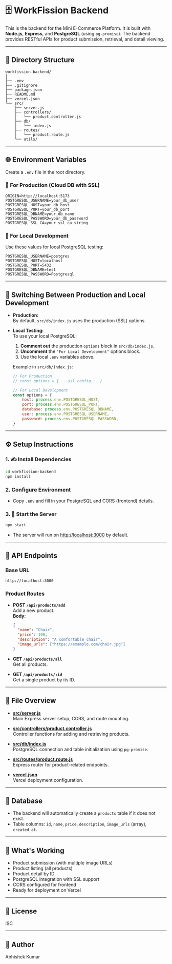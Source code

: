 # 🗄️ WorkFission Backend

This is the backend for the Mini E-Commerce Platform. It is built with **Node.js**, **Express**, and **PostgreSQL** (using `pg-promise`). The backend provides RESTful APIs for product submission, retrieval, and detail viewing.

---

## 📁 Directory Structure

```
workfission-backend/
│
├── .env
├── .gitignore
├── package.json
├── README.md
├── vercel.json
└── src/
    ├── server.js
    ├── controllers/
    │   └── product.controller.js
    ├── db/
    │   └── index.js
    ├── routes/
    │   └── product.route.js
    └── utils/
```

---

## 🌐 Environment Variables

Create a `.env` file in the root directory.

### 🛬 For Production (Cloud DB with SSL)

```
ORIGIN=http://localhost:5173
POSTGRESQL_USERNAME=your_db_user
POSTGRESQL_HOST=your_db_host
POSTGRESQL_PORT=your_db_port
POSTGRESQL_DBNAME=your_db_name
POSTGRESQL_PASSWORD=your_db_password
POSTGRESQL_SSL_CA=your_ssl_ca_string
```

### 🛫 For Local Development

Use these values for local PostgreSQL testing:

```
POSTGRESQL_USERNAME=postgres
POSTGRESQL_HOST=localhost
POSTGRESQL_PORT=5432
POSTGRESQL_DBNAME=test
POSTGRESQL_PASSWORD=Postgresql
```

---

## 🧭 Switching Between Production and Local Development

- **Production:**  
  By default, `src/db/index.js` uses the production (SSL) options.

- **Local Testing:**  
  To use your local PostgreSQL:
  1. **Comment out** the production `options` block in `src/db/index.js`.
  2. **Uncomment** the `"For Local Development"` options block.
  3. Use the local `.env` variables above.

  Example in `src/db/index.js`:
  ```js
  // For Production
  // const options = { ...ssl config... }

  // For Local Development
  const options = {
      host: process.env.POSTGRESQL_HOST,
      port: process.env.POSTGRESQL_PORT,
      database: process.env.POSTGRESQL_DBNAME,
      user: process.env.POSTGRESQL_USERNAME,
      password: process.env.POSTGRESQL_PASSWORD,
  }
  ```

---

## ⚙️ Setup Instructions

### 1. ✍️ Install Dependencies

```sh
cd workfission-backend
npm install
```

### 2. Configure Environment

- Copy `.env` and fill in your PostgreSQL and CORS (frontend) details.

### 3. 🚀 Start the Server

```sh
npm start
```
- The server will run on [http://localhost:3000](http://localhost:3000) by default.

---

## 🔑 API Endpoints

### Base URL

```
http://localhost:3000
```

### Product Routes

- **POST `/api/products/add`**  
  Add a new product.  
  **Body:**  
  ```json
  {
    "name": "Chair",
    "price": 100,
    "description": "A comfortable chair",
    "image_urls": ["https://example.com/chair.jpg"]
  }
  ```

- **GET `/api/products/all`**  
  Get all products.

- **GET `/api/products/:id`**  
  Get a single product by its ID.

---

## 📜 File Overview

- **[src/server.js](src/server.js)**  
  Main Express server setup, CORS, and route mounting.

- **[src/controllers/product.controller.js](src/controllers/product.controller.js)**  
  Controller functions for adding and retrieving products.

- **[src/db/index.js](src/db/index.js)**  
  PostgreSQL connection and table initialization using `pg-promise`.

- **[src/routes/product.route.js](src/routes/product.route.js)**  
  Express router for product-related endpoints.

- **[vercel.json](vercel.json)**  
  Vercel deployment configuration.

---

## 🧮 Database

- The backend will automatically create a `products` table if it does not exist.
- Table columns: `id`, `name`, `price`, `description`, `image_urls` (array), `created_at`.

---

## 📌 What's Working

- Product submission (with multiple image URLs)
- Product listing (all products)
- Product detail by ID
- PostgreSQL integration with SSL support
- CORS configured for frontend
- Ready for deployment on Vercel

---

## 📍 License

ISC

---

## 📍 Author

Abhishek Kumar
